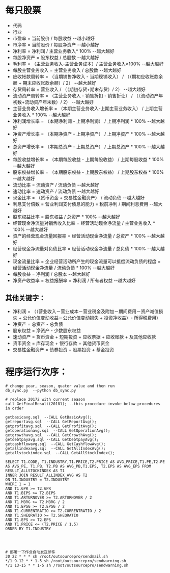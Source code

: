 # 每只股票
- 代码
- 行业
- 市盈率 = 当前股价 / 每股收益  --越小越好
- 市净率 = 当前股价 / 每股净资产  --越小越好
- 净利率 = 净利润 / 主营业务收入* 100%  --越大越好
- 每股净资产 =  股东权益 / 总股数 --越大越好
- 毛利率 = （主营业务收入-主营业务成本）/ 主营业务收入×100% --越大越好
- 每股主营业务收入 = 主营业务收入 / 总股数 --越大越好
- 应收帐款周转率 = （当期销售净收入 - 当期现销收入） / （（期初应收账款余额 + 期末应收账款余额）/ 2） --越大越好
- 存货周转率 = 营业收入 / （（期初存货+期末存货）/ 2） --越大越好
- 流动资产周转率 = （主营业务收入 - 销售折扣 - 销售折让） / （（流动资产年初数+流动资产年末数）/ 2） --越大越好
- 主营业务收入增长率 = （本期主营业务收入-上期主营业务收入） / 上期主营业务收入 * 100%  --越大越好
- 净利润增长率  = （本期净利润 - 上期净利润） / 上期净利润 * 100% --越大越好
- 净资产增长率 = （本期净资产 - 上期净资产） / 上期净资产 * 100% --越大越好
- 总资产增长率 = （本期总资产 - 上期总资产） / 上期总资产 * 100% --越大越好
- 每股收益增长率 = （本期每股收益 - 上期每股收益） / 上期每股收益 * 100% --越大越好
- 股东权益增长率 = （本期股东权益 - 上期股东权益） / 上期股东权益 * 100% --越大越好
- 流动比率 = 流动资产 / 流动负债  --越大越好
- 速动比率 = 速动资产 / 流动负债  --越大越好
- 现金比率 = （货币资金 + 交易性金融资产） / 流动负债  --越大越好
- 利息支付倍数 = 营业利润支付债息的能力 = 税前净利 / 期间利息费用  --越大越好
- 股东权益比率 = 股东权益 / 总资产 * 100%   --越大越好
- 经营现金净流量对销售收入比率 = 经营活动现金净流量 / 主营业务收入 * 100%  --越大越好
- 资产的经营现金流量回报率 = 经营活动现金净流量 / 总资产 * 100%  --越大越好
- 经营现金净流量对负债比率 = 经营活动现金净流量 / 总负债 * 100%  --越大越好
- 现金流量比率 = 企业经营活动所产生的现金流量可以抵偿流动负债的程度 = 经营活动现金净流量 / 流动负债 * 100%  --越大越好
- 每股收益 = 净利润 / 总股本  --越大越好
- 净资产收益率 = 权益报酬率 = 净利润 / 所有者权益  --越大越好

## 其他关键字：
- 净利润 = （（营业收入－营业成本－营业税金及附加－期间费用－资产减值损失 + 公允价值变动收益－公允价值变动损失 + 投资净收益）- 所得税费用）
- 净资产 = 总资产 - 总负债
- 股东权益 = 净资产 - 少数股东权益
- 速动资产 = 货币资金 + 短期投资 + 应收票据 + 应收账款 + 及其他应收款
- 货币资金 = 库存现金 + 银行存款 + 其他货币资金
- 交易性金融资产 = 债券投资 + 股票投资 + 基金投资




# 程序运行次序：
```
# change year, season, quater value and then run
db_sync.py  --python db_sync.py

# replace 20172 with current season
call GetFinalResult(20181); --this procedure invoke below procedures in order

getbasicavg.sql  --CALL GetBasicAvg();
getreportavg.sql  --CALL GetReportAvg();
getprofitavg.sql  --CALL GetProfitAvg();
getoperationavg.sql  --CALL GetOperationAvg();
getgrowthavg.sql  --CALL GetGrowthAvg();
getdebtpayavg.sql --CALL GetDebtpayAvg();
getcashflowavg.sql  --CALL GetCashflowAvg();
getallindexavg.sql  --CALL GetAllIndexAvg();
getallstockindex.sql  --CALL GetAllStockIndex();

SELECT T1.CODE, T1.INDUSTRY,T1.PRICE,T2.PRICE AS AVG_PRICE,T1.PE,T2.PE AS AVG_PE, T1.PB, T2.PB AS AVG_PB,T1.EPS, T2.EPS AS AVG_EPS FROM RESULT_ALLSTOCKINDEX AS T1
INNER JOIN RESULT_ALLINDEX_AVG AS T2
ON T1.INDUSTRY = T2.INDUSTRY
WHERE 1 = 1
AND T1.GPR >= T2.GPR
AND T1.BIPS >= T2.BIPS
AND T1.ARTURNOVER >= T2.ARTURNOVER / 2
AND T1.MBRG >= T2.MBRG / 2
AND T1.EPSG >= T2.EPSG / 2
AND T1.CURRENTRATIO >= T2.CURRENTRATIO / 2
AND T1.SHEQRATIO >= T2.SHEQRATIO
AND T1.EPS >= T2.EPS
AND T1.PRICE <= (T2.PRICE / 1.5)
ORDER BY T1.INDUSTRY




# 部署一下作业自动发送邮件
30 22 * * * sh /root/outsourcepro/sendmail.sh
*/1 9-12 * * 1-5 sh /root/outsourcepro/sendwarning.sh
*/1 13-15 * * 1-5 sh /root/outsourcepro/sendwarning.sh
```
